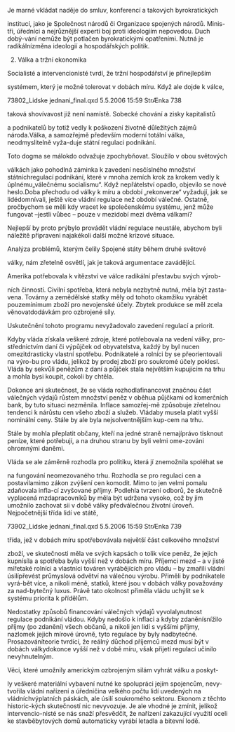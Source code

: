 
Je marné vkládat naděje do smluv, konferencí a takových byrokratických

institucí, jako je Společnost národů či Organizace spojených národů. Minis-tři, úředníci a nejrůznější experti boj proti ideologiím nepovedou. Duch dobý-vání nemůže být potlačen byrokratickými opatřeními. Nutná je radikálnízměna ideologií a hospodářských politik.

2. Válka a tržní ekonomika

Socialisté a intervencionisté tvrdí, že tržní hospodářství je přinejlepším

systémem, který je možné tolerovat v dobách míru. Když ale dojde k válce,

73802_Lidske jednani_final.qxd 5.5.2006 15:59 StrÆnka 738

taková shovívavost již není namístě. Sobecké chování a zisky kapitalistů

a podnikatelů by totiž vedly k poškození životně důležitých zájmů národa.Válka, a samozřejmě především moderní totální válka, neodmyslitelně vyža-duje státní regulaci podnikání.

Toto dogma se málokdo odvažuje zpochybňovat. Sloužilo v obou světových

válkách jako pohodlná záminka k zavedení nesčíslného množství státníchregulací podnikání, které v mnoha zemích krok za krokem vedly k úplnému„válečnému socialismu“. Když nepřátelství opadlo, objevilo se nové heslo.Doba přechodu od války k míru a období „rekonverze“ vyžadují, jak se lidédomnívali, ještě více vládní regulace než období válečné. Ostatně, pročbychom se měli kdy vracet ke společenskému systému, jenž může fungovat –jestli vůbec – pouze v mezidobí mezi dvěma válkami?

Nejlepší by proto prýbylo provádět vládní regulace neustále, abychom byli náležitě připraveni najakékoli další možné krizové situace.

Analýza problémů, kterým čelily Spojené státy během druhé světové

války, nám zřetelně osvětlí, jak je taková argumentace zavádějící.

Amerika potřebovala k vítězství ve válce radikální přestavbu svých výrob-

ních činností. Civilní spotřeba, která nebyla nezbytně nutná, měla být zasta-vena. Továrny a zemědělské statky měly od tohoto okamžiku vyrábět pouzeminimum zboží pro nevojenské účely. Zbytek produkce se měl zcela věnovatdodávkám pro ozbrojené síly.

Uskutečnění tohoto programu nevyžadovalo zavedení regulací a priorit.

Kdyby vláda získala veškeré zdroje, které potřebovala na vedení války, pro-střednictvím daní či výpůjček od obyvatelstva, každý by byl nucen omezitdrasticky vlastní spotřebu. Podnikatelé a rolníci by se přeorientovali na výro-bu pro vládu, jelikož by prodej zboží pro soukromé účely poklesl. Vláda by sekvůli penězům z daní a půjček stala největším kupujícím na trhu a mohla bysi koupit, cokoli by chtěla.

Dokonce ani skutečnost, že se vláda rozhodlafinancovat značnou část válečných výdajů růstem množství peněz v oběhua půjčkami od komerčních bank, by tuto situaci nezměnila. Inflace samozřej-mě způsobuje zřetelnou tendenci k nárůstu cen všeho zboží a služeb. Vládaby musela platit vyšší nominální ceny. Stále by ale byla nejsolventnějším kup-cem na trhu.

Stále by mohla přeplatit občany, kteří na jedné straně nemajíprávo tisknout peníze, které potřebují, a na druhou stranu by byli velmi ome-zováni ohromnými daněmi.

Vláda se ale záměrně rozhodla pro politiku, která jí znemožnila spoléhat se

na fungování neomezovaného trhu. Rozhodla se pro regulaci cen a postavilamimo zákon zvýšení cen komodit. Mimo to jen velmi pomalu zdaňovala infla-cí zvyšované příjmy. Podlehla tvrzení odborů, že skutečně vyplacená mzdapracovníků by měla být udržena vysoko, což by jim umožnilo zachovat sii v době války předválečnou životní úroveň. Nejpočetnější třída lidí ve státě,

73902_Lidske jednani_final.qxd 5.5.2006 15:59 StrÆnka 739

třída, jež v dobách míru spotřebovávala největší část celkového množství

zboží, ve skutečnosti měla ve svých kapsách o tolik více peněz, že jejich kupnísíla a spotřeba byla vyšší než v dobách míru. Příjemci mezd – a v jisté mířetaké rolníci a vlastníci továren vyrábějících pro vládu – by zmařili vládní úsilípřevést průmyslová odvětví na válečnou výrobu. Přiměli by podnikatele vyrá-bět více, a nikoli méně, statků, které jsou v dobách války považovány za nad-bytečný luxus. Právě tato okolnost přiměla vládu uchýlit se k systému priorita k přídělům.

Nedostatky způsobů financování válečných výdajů vyvolalynutnost regulace podnikání vládou. Kdyby nedošlo k inflaci a kdyby zdaněnísnížilo příjmy (po zdanění) všech občanů, a nikoli jen lidí s vyššími příjmy, nazlomek jejich mírové úrovně, tyto regulace by byly nadbytečné. Prosazováníteorie tvrdící, že reálný důchod příjemců mezd musí být v dobách válkydokonce vyšší než v době míru, však přijetí regulací učinilo nevyhnutelným.

Věci, které umožnily americkým ozbrojeným silám vyhrát válku a poskyt-

ly veškeré materiální vybavení nutné ke spolupráci jejím spojencům, nevy-tvořila vládní nařízení a úředničina velkého počtu lidí uvedených na vládníchvýplatních páskách, ale úsilí soukromého sektoru. Ekonom z těchto historic-kých skutečností nic nevyvozuje. Je ale vhodné je zmínit, jelikož intervencio-nisté se nás snaží přesvědčit, že nařízení zakazující využití oceli ke stavběbytových domů automaticky vyrábí letadla a bitevní lodě.
